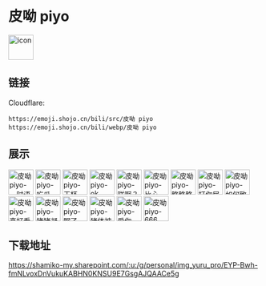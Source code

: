 # 皮呦 piyo
<img src="https://emoji.shojo.cn/bili/src/皮呦 piyo/icon.png" width="50" height="50" alt="icon">

## 链接
Cloudflare:
```
https://emoji.shojo.cn/bili/src/皮呦 piyo
https://emoji.shojo.cn/bili/webp/皮呦 piyo
```
## 展示
<img src="https://emoji.shojo.cn/bili/src/皮呦 piyo/皮呦 piyo-一时语塞.png" width="50" height="50" alt="皮呦 piyo-一时语塞">
<img src="https://emoji.shojo.cn/bili/src/皮呦 piyo/皮呦 piyo-吃瓜.png" width="50" height="50" alt="皮呦 piyo-吃瓜">
<img src="https://emoji.shojo.cn/bili/src/皮呦 piyo/皮呦 piyo-干杯.png" width="50" height="50" alt="皮呦 piyo-干杯">
<img src="https://emoji.shojo.cn/bili/src/皮呦 piyo/皮呦 piyo-ok.png" width="50" height="50" alt="皮呦 piyo-ok">
<img src="https://emoji.shojo.cn/bili/src/皮呦 piyo/皮呦 piyo-咩啊？.png" width="50" height="50" alt="皮呦 piyo-咩啊？">
<img src="https://emoji.shojo.cn/bili/src/皮呦 piyo/皮呦 piyo-比心.png" width="50" height="50" alt="皮呦 piyo-比心">
<img src="https://emoji.shojo.cn/bili/src/皮呦 piyo/皮呦 piyo-略略略.png" width="50" height="50" alt="皮呦 piyo-略略略">
<img src="https://emoji.shojo.cn/bili/src/皮呦 piyo/皮呦 piyo-打你屁.png" width="50" height="50" alt="皮呦 piyo-打你屁">
<img src="https://emoji.shojo.cn/bili/src/皮呦 piyo/皮呦 piyo-如何致富.png" width="50" height="50" alt="皮呦 piyo-如何致富">
<img src="https://emoji.shojo.cn/bili/src/皮呦 piyo/皮呦 piyo-真好看.png" width="50" height="50" alt="皮呦 piyo-真好看">
<img src="https://emoji.shojo.cn/bili/src/皮呦 piyo/皮呦 piyo-猪猪凝视.png" width="50" height="50" alt="皮呦 piyo-猪猪凝视">
<img src="https://emoji.shojo.cn/bili/src/皮呦 piyo/皮呦 piyo-眠了.png" width="50" height="50" alt="皮呦 piyo-眠了">
<img src="https://emoji.shojo.cn/bili/src/皮呦 piyo/皮呦 piyo-猪体被掏空.png" width="50" height="50" alt="皮呦 piyo-猪体被掏空">
<img src="https://emoji.shojo.cn/bili/src/皮呦 piyo/皮呦 piyo-爱你.png" width="50" height="50" alt="皮呦 piyo-爱你">
<img src="https://emoji.shojo.cn/bili/src/皮呦 piyo/皮呦 piyo-666.png" width="50" height="50" alt="皮呦 piyo-666">

## 下载地址

https://shamiko-my.sharepoint.com/:u:/g/personal/img_yuru_pro/EYP-Bwh-fmNLvoxDnVukuKABHN0KNSU9E7GsgAJQAACe5g